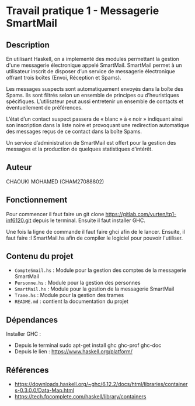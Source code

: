 # Travail pratique 1 - Messagerie SmartMail

## Description

En utilisant Haskell, on a implementé des modules permettant la gestion d'une messagerie électronique appelé SmartMail. SmartMail permet à un utilisateur inscrit de disposer d’un service de messagerie électronique offrant trois boîtes (Envoi, Réception et Spams).

Les messages suspects sont automatiquement envoyés dans la boîte des Spams. Ils sont filtrés selon un ensemble de principes ou d’heuristiques spécifiques. L’utilisateur peut aussi entretenir un ensemble de contacts et éventuellement de préférences.

L’état d’un contact suspect passera de « blanc » à « noir » indiquant ainsi son inscription dans la liste noire et provoquant une redirection automatique des messages reçus de ce contact dans la boîte Spams.

Un service d’administration de SmartMail est offert pour la gestion des messages et la production de quelques statistiques d’intérêt.

## Auteur

CHAOUKI MOHAMED (CHAM27088802)

## Fonctionnement

Pour commencer il faut faire un git clone https://gitlab.com/vurten/tp1-inf6120.git depuis le terminal. Ensuite il faut installer GHC.

Une fois la ligne de commande il faut faire ghci afin de le lancer. Ensuite, il faut faire :l SmartMail.hs afin de compiler le logiciel pour pouvoir l'utiliser.


## Contenu du projet

- ``` CompteSmail.hs ``` : Module pour la gestion des comptes de la messagerie SmartMail
- ``` Personne.hs ``` : Module pour la gestion des personnes
- ``` SmartMail.hs ``` : Module pour la gestion de la messagerie SmartMail
- ``` Trame.hs ``` : Module pour la gestion des trames
- ``` README.md ``` : contient la documentation du projet

## Dépendances

Installer GHC :

- Depuis le terminal sudo apt-get install ghc ghc-prof ghc-doc
- Depuis le lien : https://www.haskell.org/platform/

## Références

- https://downloads.haskell.org/~ghc/6.12.2/docs/html/libraries/containers-0.3.0.0/Data-Map.html
- https://tech.fpcomplete.com/haskell/library/containers


